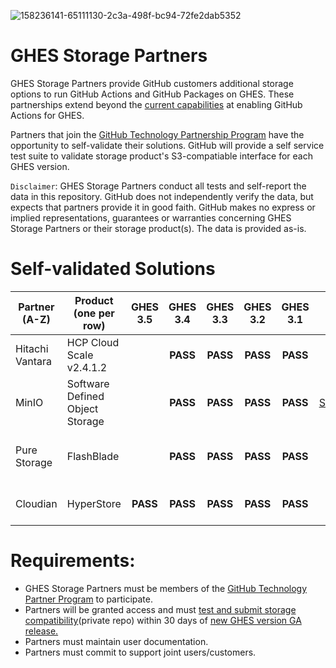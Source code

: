 ![158236141-65111130-2c3a-498f-bc94-72fe2dab5352](https://user-images.githubusercontent.com/54083068/158707540-7e08b789-475d-4a3f-800a-c0197412cf53.png)


# GHES Storage Partners
GHES Storage Partners provide GitHub customers additional storage options to run GitHub Actions and GitHub Packages on GHES. These partnerships extend beyond the [current capabilities](https://docs.github.com/en/enterprise-server@3.4/admin/github-actions/enabling-github-actions-for-github-enterprise-server) at enabling GitHub Actions for GHES.

Partners that join the [GitHub Technology Partnership Program](https://partner.github.com/technology-partners) have the opportunity to self-validate their solutions.
GitHub will provide a self service test suite to validate storage product's S3-compatiable interface for each GHES version.

`Disclaimer`: GHES Storage Partners conduct all tests and self-report the data in this repository. GitHub does not independently verify the data, but expects that partners provide it in good faith. GitHub makes no express or implied representations, guarantees or warranties concerning GHES Storage Partners or their storage product(s). The data is provided as-is.


# Self-validated Solutions

| Partner<br />(A-Z) | Product<br />(one per row) | GHES 3.5 | GHES 3.4 | GHES 3.3 | GHES 3.2 | GHES 3.1 |  Support |  Documentation| Product Information |
|---|---|:---:|:---:|:---:|:---:|:---:|:---:|:---:|:---:|
| Hitachi Vantara  | HCP Cloud Scale v2.4.1.2 | | **PASS** | **PASS** | **PASS**  | **PASS**  | [Hitachi Support](https://support.hitachivantara.com/en/anonymous-dashboard.html) | [Hitachi Knowledge](https://knowledge.hitachivantara.com/Documents/Storage/HCP_for_Cloud_Scale) | [Hitachi Object Storage](https://www.hitachivantara.com/en-us/products/storage/object-storage.html) |
| MinIO | Software Defined Object Storage | | **PASS** | **PASS** | **PASS** | **PASS** | [MinIO Subscription Network](https://min.io/product/subnet) | [MinIO Knowledge Base](https://docs.min.io/minio/k8s/) | [MinIO Object Storage](https://docs.min.io/minio/baremetal/) |
| Pure Storage | FlashBlade | | **PASS** | **PASS** | **PASS** | **PASS** | [Pure Storage Support](https://support.purestorage.com/FlashBlade) | [Pure Storage Knowledge](https://support.purestorage.com/FlashBlade/Purity_FB/FlashBlade_User_Guides) | [Pure Storage Unified Fast File Object](https://www.purestorage.com/products/file-and-object/flashblade.html) |
| Cloudian | HyperStore | **PASS** | **PASS** | **PASS** | **PASS** | **PASS** | [Cloudian Support](https://cloudian.com/support/) | [Cloudian Support](https://cloudian.com/support/) | [HyperStore Object Storage](https://cloudian.com/products/hyperstore/l) |

# Requirements:
- GHES Storage Partners must be members of the [GitHub Technology Partner Program](https://partner.github.com/technology-partners) to participate.
- Partners will be granted access and must [test and submit storage compatibility](https://github.com/github-technology-partners/enterprise-storage-check)(private repo) within 30 days of [new GHES version GA release.](https://docs.github.com/en/enterprise-server/admin/release-notes)
- Partners must maintain user documentation.
- Partners must commit to support joint users/customers.
